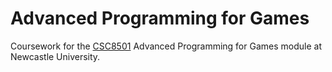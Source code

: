 Advanced Programming for Games
==============================

Coursework for the
[CSC8501](http://www.ncl.ac.uk/module-catalogue/module.php?code=CSC8501)
Advanced Programming for Games module at Newcastle University.
